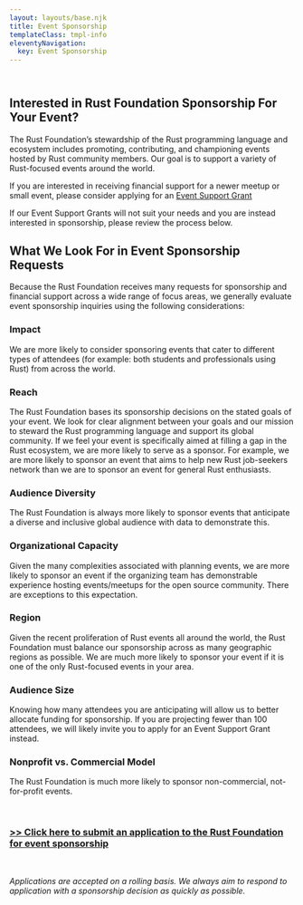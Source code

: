 ```yaml
---
layout: layouts/base.njk
title: Event Sponsorship
templateClass: tmpl-info
eleventyNavigation:
  key: Event Sponsorship
---
```


<section class="container event-sponsorship">
    <div class="section" style="margin-top: 4em;">
    <h1>Interested in Rust Foundation Sponsorship For Your Event?</h1>
    <p>The Rust Foundation’s stewardship of the Rust programming language and ecosystem includes promoting, contributing, and championing events hosted by Rust community members. Our goal is to support a variety of Rust-focused events around the world.</p>
    <p>If you are interested in receiving financial support for a newer meetup or small event, please consider applying for an <a href="https://foundation.rust-lang.org/grants/event-support-grants/">Event Support Grant</a></p>
     <p>If our Event Support Grants will not suit your needs and you are instead interested in sponsorship, please review the process below.</p></div></section>
    <section class="container event-sponsorship-details">
    <div class="section" style="margin-top: 2em;">
    <h2>What We Look For in Event Sponsorship Requests</h2>
    <p>Because the Rust Foundation receives many requests for sponsorship and financial support across a wide range of focus areas, we generally evaluate event sponsorship inquiries using the following considerations:</p>
    <h3>Impact</h3>
    <p>We are more likely to consider sponsoring events that cater to different types of attendees (for example: both students and professionals using Rust) from across the world.</p>
    <h3>Reach</h3>
    <p>The Rust Foundation bases its sponsorship decisions on the stated goals of your event. We look for clear alignment between your goals and our mission to steward the Rust programming language and support its global community. If we feel your event is specifically aimed at filling a gap in the Rust ecosystem, we are more likely to serve as a sponsor. For example, we are more likely to sponsor an event that aims to help new Rust job-seekers network than we are to sponsor an event for general Rust enthusiasts.</p>
    <h3>Audience Diversity</h3>
    <p>The Rust Foundation is always more likely to sponsor events that anticipate a diverse and inclusive global audience with data to demonstrate this.</p>
    <h3>Organizational Capacity</h3>
    <p>Given the many complexities associated with planning events, we are more likely to sponsor an event if the organizing team has demonstrable experience hosting events/meetups for the open source community. There are exceptions to this expectation.</p>
    <h3>Region</h3>
    <p>Given the recent proliferation of Rust events all around the world, the Rust Foundation must balance our sponsorship across as many geographic regions as possible. We are much more likely to sponsor your event if it is one of the only Rust-focused events in your area.</p>
    <h3>Audience Size</h3>
    <p>Knowing how many attendees you are anticipating will allow us to better allocate funding for sponsorship. If you are projecting fewer than 100 attendees, we will likely invite you to apply for an Event Support Grant instead.</p>
    <h3>Nonprofit vs. Commercial Model</h3>
    <p>The Rust Foundation is much more likely to sponsor non-commercial, not-for-profit events.</p>
    <br>
  <h3><a href="https://docs.google.com/forms/d/e/1FAIpQLSf8UfYBuHCWTORuo1bho54YG2D9sEy8a6DJIiLgBQDLUuMGzw/viewform">>> Click here to submit an application to the Rust Foundation for event sponsorship</a></h3>
  <br>
   <p><i>Applications are accepted on a rolling basis. We always aim to respond to application with a sponsorship decision as quickly as possible.</i></p></div></section>
